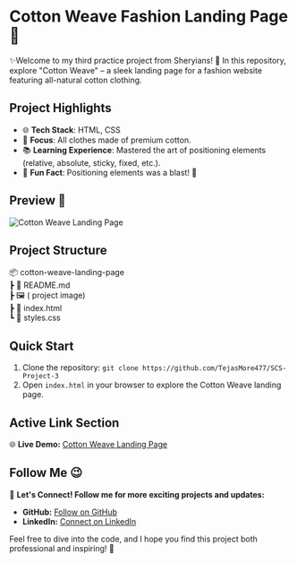 # Cotton Weave Fashion Landing Page 🌿

✨Welcome to my third practice project from Sheryians! 🚀 In this repository, explore "Cotton Weave" – a sleek landing page for a fashion website featuring all-natural cotton clothing.

## Project Highlights

- 🌐 **Tech Stack**: HTML, CSS
- 🧵 **Focus**: All clothes made of premium cotton.
- 📚 **Learning Experience**: Mastered the art of positioning elements (relative, absolute, sticky, fixed, etc.).
- 🚀 **Fun Fact**: Positioning elements was a blast! 🎉

## Preview 👀

![Cotton Weave Landing Page](https://github.com/TejasMore477/SCS-Project-3/assets/132757112/abc6af9f-ca5e-4d75-b504-62e25eff4d0e)


## Project Structure
📦 cotton-weave-landing-page                                                  
┣ 📜 README.md                                                             
┣ 🖼️ ( project image)                                                                                     
┣ 📜 index.html                                                           
┗ 📜 styles.css                             

## Quick Start

1. Clone the repository: `git clone https://github.com/TejasMore477/SCS-Project-3`
2. Open `index.html` in your browser to explore the Cotton Weave landing page.

## Active Link Section

🌐 **Live Demo:** [Cotton Weave Landing Page](https://tejasmore477.github.io/SCS-Project-3/)

## Follow Me 😉

🚀 **Let's Connect! Follow me for more exciting projects and updates:**

- **GitHub:**  [Follow on GitHub](https://github.com/TejasMore477)
- **LinkedIn:** [Connect on LinkedIn](https://www.linkedin.com/in/tejas-more-6b6ab4257)

Feel free to dive into the code, and I hope you find this project both professional and inspiring! 🌟



